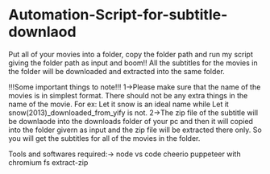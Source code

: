 # Automation-Script-for-subtitle-downlaod
Put all of your movies into a folder, copy the folder path and run my script giving the folder path as input and boom!! All the subtitles for the movies in the folder will be downloaded and extracted into the same folder.

!!!Some important things to note!!!
1->Please make sure that the name of the movies is in simplest format. There should not be any extra things in the name of the movie.
    For ex: Let it snow is an ideal name while Let it snow(2013)_downloaded_from_yify is not.
2->The zip file of the subtitle will be downlaode into the downloads folder of your pc and then it will copied into the folder givern as input and the zip file will be extracted there only. So you will get the subtitles for all of the movies in the folder.


Tools and softwares required:->
node 
vs code
cheerio
puppeteer with chromium
fs
extract-zip
